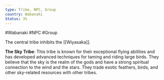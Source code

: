 ```yaml
---
type: Tribe, NPC, Group
country: Wabanaki
Status: 3%
---
```


#Wabanaki #NPC #Group 

The central tribe inhibits the [[Wiyasaka]]. 



**The Sky Tribe**: This tribe is known for their exceptional flying abilities and has developed advanced techniques for taming and riding large birds. They believe that the sky is the realm of the gods and have a strong spiritual connection to the wind and the stars. They trade exotic feathers, birds, and other sky-related resources with other tribes.